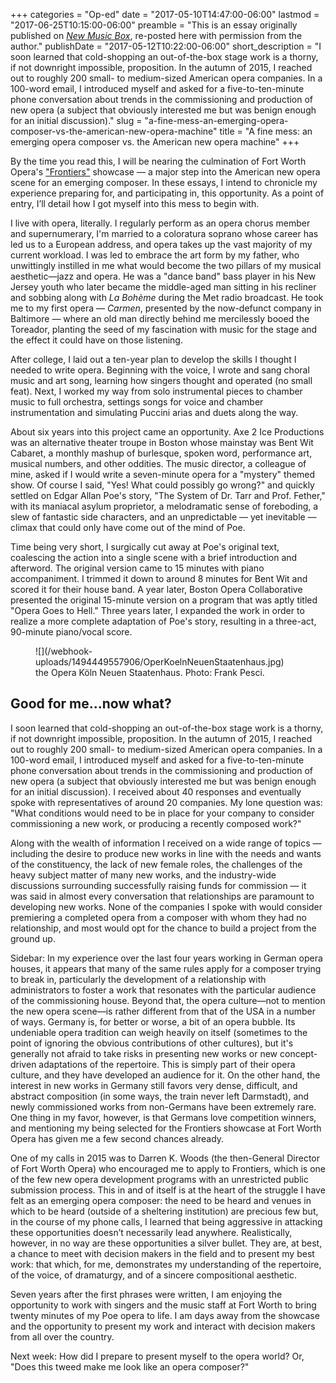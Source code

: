 +++
categories = "Op-ed"
date = "2017-05-10T14:47:00-06:00"
lastmod = "2017-06-25T10:15:00-06:00"
preamble = "This is an essay originally published on [*New Music Box*](http://www.newmusicbox.org/articles/a-fine-mess-an-emerging-opera-composer-vs-the-american-new-opera-machine/), re-posted here with permission from the author."
publishDate = "2017-05-12T10:22:00-06:00"
short_description = "I soon learned that cold-shopping an out-of-the-box stage work is a thorny, if not downright impossible, proposition.  In the autumn of 2015, I reached out to roughly 200 small- to medium-sized American opera companies. In a 100-word email, I introduced myself and asked for a five-to-ten-minute phone conversation about trends in the commissioning and production of new opera (a subject that obviously interested me but was benign enough for an initial discussion)."
slug = "a-fine-mess-an-emerging-opera-composer-vs-the-american-new-opera-machine"
title = "A fine mess: an emerging opera composer vs. the American new opera machine"
+++

By the time you read this, I will be nearing the culmination of Fort Worth Opera's ["Frontiers"](http://www.fwopera.org/operas/frontiers/) showcase — a major step into the American new opera scene for an emerging composer. In these essays, I intend to chronicle my experience preparing for, and participating in, this opportunity. As a point of entry, I’ll detail how I got myself into this mess to begin with.

I live with opera, literally.  I regularly perform as an opera chorus member and supernumerary, I'm married to a coloratura soprano whose career has led us to a European address, and opera takes up the vast majority of my current workload. I was led to embrace the art form by my father, who unwittingly instilled in me what would become the two pillars of my musical aesthetic—jazz and opera. He was a "dance band" bass player in his New Jersey youth who later became the middle-aged man sitting in his recliner and sobbing along with *La Bohème* during the Met radio broadcast. He took me to my first opera — *Carmen*, presented by the now-defunct company in Baltimore — where an old man directly behind me mercilessly booed the Toreador, planting the seed of my fascination with music for the stage and the effect it could have on those listening.

After college, I laid out a ten-year plan to develop the skills I thought I needed to write opera.  Beginning with the voice, I wrote and sang choral music and art song, learning how singers thought and operated (no small feat). Next, I worked my way from solo instrumental pieces to chamber music to full orchestra, settings songs for voice and chamber instrumentation and simulating Puccini arias and duets along the way.

About six years into this project came an opportunity. Axe 2 Ice Productions was an alternative theater troupe in Boston whose mainstay was Bent Wit Cabaret, a monthly mashup of burlesque, spoken word, performance art, musical numbers, and other oddities.  The music director, a colleague of mine, asked if I would write a seven-minute opera for a "mystery" themed show.  Of course I said, "Yes! What could possibly go wrong?" and quickly settled on Edgar Allan Poe's story, "The System of Dr. Tarr and Prof. Fether," with its maniacal asylum proprietor, a melodramatic sense of foreboding, a slew of fantastic side characters, and an unpredictable — yet inevitable — climax that could only have come out of the mind of Poe.

Time being very short, I surgically cut away at Poe's original text, coalescing the action into a single scene with a brief introduction and afterword.  The original version came to 15 minutes with piano accompaniment.  I trimmed it down to around 8 minutes for Bent Wit and scored it for their house band.  A year later, Boston Opera Collaborative presented the original 15-minute version on a program that was aptly titled "Opera Goes to Hell." Three years later, I expanded the work in order to realize a more complete adaptation of Poe's story, resulting in a three-act, 90-minute piano/vocal score.

<figure data-type="image">
![](/webhook-uploads/1494449557906/OperKoelnNeuenStaatenhaus.jpg)<figcaption>the Opera Köln Neuen Staatenhaus. Photo: Frank Pesci.</figcaption>
</figure>

## Good for me…now what?

I soon learned that cold-shopping an out-of-the-box stage work is a thorny, if not downright impossible, proposition.  In the autumn of 2015, I reached out to roughly 200 small- to medium-sized American opera companies. In a 100-word email, I introduced myself and asked for a five-to-ten-minute phone conversation about trends in the commissioning and production of new opera (a subject that obviously interested me but was benign enough for an initial discussion). I received about 40 responses and eventually spoke with representatives of around 20 companies. My lone question was: "What conditions would need to be in place for your company to consider commissioning a new work, or producing a recently composed work?"

Along with the wealth of information I received on a wide range of topics — including the desire to produce new works in line with the needs and wants of the constituency, the lack of new female roles, the challenges of the heavy subject matter of many new works, and the industry-wide discussions surrounding successfully raising funds for commission — it was said in almost every conversation that relationships are paramount to developing new works. None of the companies I spoke with would consider premiering a completed opera from a composer with whom they had no relationship, and most would opt for the chance to build a project from the ground up.

Sidebar: In my experience over the last four years working in German opera houses, it appears that many of the same rules apply for a composer trying to break in, particularly the development of a relationship with administrators to foster a work that resonates with the particular audience of the commissioning house. Beyond that, the opera culture—not to mention the new opera scene—is rather different from that of the USA in a number of ways. Germany is, for better or worse, a bit of an opera bubble. Its undeniable opera tradition can weigh heavily on itself (sometimes to the point of ignoring the obvious contributions of other cultures), but it's generally not afraid to take risks in presenting new works or new concept-driven adaptations of the repertoire. This is simply part of their opera culture, and they have developed an audience for it. On the other hand, the interest in new works in Germany still favors very dense, difficult, and abstract composition (in some ways, the train never left Darmstadt), and newly commissioned works from non-Germans have been extremely rare. One thing in my favor, however, is that Germans love competition winners, and mentioning my being selected for the Frontiers showcase at Fort Worth Opera has given me a few second chances already.

One of my calls in 2015 was to Darren K. Woods (the then-General Director of Fort Worth Opera) who encouraged me to apply to Frontiers, which is one of the few new opera development programs with an unrestricted public submission process. This in and of itself is at the heart of the struggle I have felt as an emerging opera composer: the need to be heard and venues in which to be heard (outside of a sheltering institution) are precious few but, in the course of my phone calls, I learned that being aggressive in attacking these opportunities doesn’t necessarily lead anywhere. Realistically, however, in no way are these opportunities a silver bullet. They are, at best, a chance to meet with decision makers in the field and to present my best work: that which, for me, demonstrates my understanding of the repertoire, of the voice, of dramaturgy, and of a sincere compositional aesthetic.

Seven years after the first phrases were written, I am enjoying the opportunity to work with singers and the music staff at Fort Worth to bring twenty minutes of my Poe opera to life. I am days away from the showcase and the opportunity to present my work and interact with decision makers from all over the country.

Next week: How did I prepare to present myself to the opera world? Or, "Does this tweed make me look like an opera composer?"
